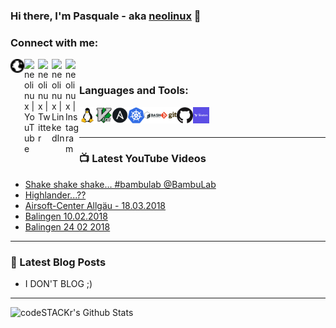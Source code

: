 ### Hi there, I'm Pasquale - aka [neolinux][website] 👋

### Connect with me:

[<img align="left" alt="neolinux.eu" width="22px" src="https://raw.githubusercontent.com/iconic/open-iconic/master/svg/globe.svg" />][website]
[<img align="left" alt="neolinux | YouTube" width="22px" src="https://cdn.jsdelivr.net/npm/simple-icons@v3/icons/youtube.svg" />][youtube]
[<img align="left" alt="neolinux | Twitter" width="22px" src="https://cdn.jsdelivr.net/npm/simple-icons@v3/icons/twitter.svg" />][twitter]
[<img align="left" alt="neolinux | LinkedIn" width="22px" src="https://cdn.jsdelivr.net/npm/simple-icons@v3/icons/linkedin.svg" />][linkedin]
[<img align="left" alt="neolinux | Instagram" width="22px" src="https://cdn.jsdelivr.net/npm/simple-icons@v3/icons/instagram.svg" />][instagram]

<br />

### Languages and Tools:

<img align="left" alt="Linux" width="26px" src="https://github.com/github/explore/blob/main/topics/linux/linux.png?raw=true" />
<img align="left" alt="Vim" width="26px" src="https://github.com/github/explore/blob/main/topics/vim/vim.png?raw=true" />
<img align="left" alt="Ansible" width="26px" src="https://github.com/github/explore/blob/main/topics/ansible/ansible.png?raw=true" />
<img align="left" alt="Kubernetes" width="26px" src="https://github.com/github/explore/blob/main/topics/kubernetes/kubernetes.png?raw=true" />
<img align="left" alt="Bash" width="26px" src="https://github.com/github/explore/blob/main/topics/bash/bash.png?raw=true" />
<img align="left" alt="Git" width="26px" src="https://raw.githubusercontent.com/github/explore/80688e429a7d4ef2fca1e82350fe8e3517d3494d/topics/git/git.png" />
<img align="left" alt="GitHub" width="26px" src="https://raw.githubusercontent.com/github/explore/78df643247d429f6cc873026c0622819ad797942/topics/github/github.png" />
<img align="left" alt="Terraform" width="26px" src="https://github.com/github/explore/blob/main/topics/terraform/terraform.png?raw=true" />



<br />
<br />

---

### 📺 Latest YouTube Videos
<!-- YOUTUBE:START -->
- [Shake shake shake… #bambulab @BambuLab](https://www.youtube.com/watch?v=E5waP9YgKVQ)
- [Highlander...??](https://www.youtube.com/watch?v=_CTBzYYoOic)
- [Airsoft-Center Allgäu - 18.03.2018](https://www.youtube.com/watch?v=3ItebmrRgQs)
- [Balingen 10.02.2018](https://www.youtube.com/watch?v=Thuw-vtm_sE)
- [Balingen 24 02 2018](https://www.youtube.com/watch?v=rzQEFbODLok)
<!-- YOUTUBE:END -->

---

### 📕 Latest Blog Posts
<!-- BLOG-POST-LIST:START -->
- I DON'T BLOG ;)
<!-- BLOG-POST-LIST:END -->

---

<img align="left" alt="codeSTACKr's Github Stats" src="https://github-readme-stats.vercel.app/api?username=neolinux&show_icons=true&hide_border=true" />

[website]: https://neolinux.eu
[twitter]: https://twitter.com/neolinux
[youtube]: https://www.youtube.com/neolinux
[instagram]: https://instagram.com/neolinux
[linkedin]: https://linkedin.com/in/neolinux
